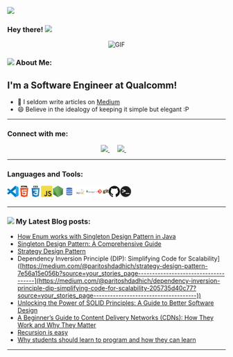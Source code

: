 
![](https://komarev.com/ghpvc/?username=ParitoshDadhich&style=plastic)
### Hey there! <img src="https://media.giphy.com/media/hvRJCLFzcasrR4ia7z/giphy.gif" width="30px">

<p align="center">
    <img alt="GIF" src="https://github.com/abhisheknaiidu/abhisheknaiidu/blob/master/code.gif?raw=true" width="500" height="320" />
</p>

### <img src="https://github.com/TheDudeThatCode/TheDudeThatCode/blob/master/Assets/Developer.gif" width="45px"> About Me:
 
## I'm a Software Engineer at Qualcomm!

* 📝 I seldom write articles on [Medium](https://pdadhich0481.medium.com/)
* 😄 Believe in the idealogy of keeping it simple but elegant :P
---
### Connect with me:
<p align="center">
    <a href="https://www.linkedin.com/in/paritosh-dadhich-391800174/" alt="LinkedIn">
        <img src="https://img.shields.io/badge/-ParitoshDadhich-blue?style=social&logo=Linkedin&logoColor=blue" />
    </a>&emsp;
    <a href="https://pdadhich0481.medium.com/" alt="Medium">
        <img src="https://img.shields.io/badge/-Paritosh Dadhich-blue?style=social&logo=Medium&logoColor=black" />
    </a>&emsp;
</p>

---
### Languages and Tools:

<img align="left" alt="Visual Studio Code" width="26px" src="https://raw.githubusercontent.com/github/explore/80688e429a7d4ef2fca1e82350fe8e3517d3494d/topics/visual-studio-code/visual-studio-code.png" />
<img align="left" alt="HTML5" width="26px" src="https://raw.githubusercontent.com/github/explore/80688e429a7d4ef2fca1e82350fe8e3517d3494d/topics/html/html.png" />
<img align="left" alt="CSS3" width="26px" src="https://raw.githubusercontent.com/github/explore/80688e429a7d4ef2fca1e82350fe8e3517d3494d/topics/css/css.png" />
<img align="left" alt="JavaScript" width="26px" src="https://raw.githubusercontent.com/github/explore/80688e429a7d4ef2fca1e82350fe8e3517d3494d/topics/javascript/javascript.png" />

<img align="left" alt="Node.js" width="26px" src="https://raw.githubusercontent.com/github/explore/80688e429a7d4ef2fca1e82350fe8e3517d3494d/topics/nodejs/nodejs.png" />
<img align="left" alt="SQL" width="26px" src="https://raw.githubusercontent.com/github/explore/80688e429a7d4ef2fca1e82350fe8e3517d3494d/topics/sql/sql.png" />
<img align="left" alt="MySQL" width="26px" src="https://raw.githubusercontent.com/github/explore/80688e429a7d4ef2fca1e82350fe8e3517d3494d/topics/mysql/mysql.png" />
<img align="left" alt="MongoDB" width="26px" src="https://raw.githubusercontent.com/github/explore/80688e429a7d4ef2fca1e82350fe8e3517d3494d/topics/mongodb/mongodb.png" />
<img align="left" alt="Git" width="26px" src="https://raw.githubusercontent.com/github/explore/80688e429a7d4ef2fca1e82350fe8e3517d3494d/topics/git/git.png" />
<img align="left" alt="GitHub" width="26px" src="https://raw.githubusercontent.com/github/explore/78df643247d429f6cc873026c0622819ad797942/topics/github/github.png" />
<img align="left" alt="HTML5" width="26px" src="https://raw.githubusercontent.com/github/explore/80688e429a7d4ef2fca1e82350fe8e3517d3494d/topics/terminal/terminal.png" />
 
 
 <br />
<br />

---
 
 ### <img src = "https://media1.giphy.com/media/JZ40cnfnN11KycrvMF/giphy.gif?cid=ecf05e47a0n3gi1bfqntqmob8g9aid1oyj2wr3ds3mg700bl&rid=giphy.gif" width = 23px> My Latest Blog posts:
<!-- BLOG-POST-LIST:START -->
- [How Enum works with Singleton Design Pattern in Java](https://medium.com/@paritoshdadhich/how-enum-works-with-singleton-design-pattern-in-java-c7766a77592b?source=your_stories_page-------------------------------------)
- [Singleton Design Pattern: A Comprehensive Guide](https://medium.com/@paritoshdadhich/singleton-design-pattern-a-comprehensive-guide-888d2b575e68?source=your_stories_page-------------------------------------)
- [Strategy Design Pattern](https://medium.com/@paritoshdadhich/strategy-design-pattern-7e56a15e056b?source=your_stories_page-------------------------------------)
- Dependency Inversion Principle (DIP): Simplifying Code for Scalability]([https://medium.com/@paritoshdadhich/strategy-design-pattern-7e56a15e056b?source=your_stories_page-------------------------------------](https://medium.com/@paritoshdadhich/dependency-inversion-principle-dip-simplifying-code-for-scalability-205735d40c77?source=your_stories_page-------------------------------------))
- [Unlocking the Power of SOLID Principles: A Guide to Better Software Design](https://medium.com/@paritoshdadhich/unlocking-the-power-of-solid-principles-a-guide-to-better-software-design-2b3abe05e257?source=your_stories_page-------------------------------------)
- [A Beginner’s Guide to Content Delivery Networks (CDNs): How They Work and Why They Matter](https://medium.com/@paritoshdadhich/a-beginners-guide-to-content-delivery-networks-cdns-how-they-work-and-why-they-matter-7b27b8fcf0cd?source=your_stories_page-------------------------------------)
- [Recursion is easy](https://medium.com/star-gazers/recursion-is-easy-6102af8af53f)
- [Why students should learn to program and how they can learn](https://pdadhich0481.medium.com/why-students-should-learn-to-program-and-how-they-can-learn-3f7215e28f92)
<!-- BLOG-POST-LIST:END -->

---

 


[linkedin]: https://www.linkedin.com/in/paritosh-dadhich-391800174/
